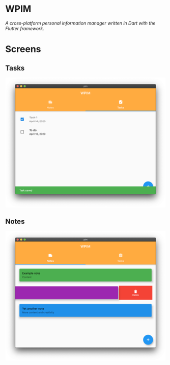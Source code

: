 # **WPIM**
*A cross-platform personal information manager written in Dart with the Flutter framework.*

# **Screens**

## Tasks
![MacOS screenshot of Tasks](screens/tasksScreen.png)

## Notes
![MacOS screenshot of Notes](screens/notesScreen.png)
